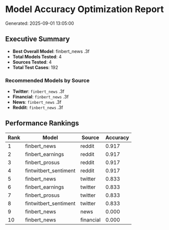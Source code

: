 # Model Accuracy Optimization Report
Generated: 2025-09-01 13:05:00

## Executive Summary

- **Best Overall Model**: finbert_news
.3f
- **Total Models Tested**: 4
- **Sources Tested**: 4
- **Total Test Cases**: 192

### Recommended Models by Source
- **Twitter**: `finbert_news` .3f
- **Financial**: `finbert_news` .3f
- **News**: `finbert_news` .3f
- **Reddit**: `finbert_news` .3f

## Performance Rankings

| Rank | Model | Source | Accuracy |
|------|-------|--------|----------|
| 1 | finbert_news | reddit | 0.917 |
| 2 | finbert_earnings | reddit | 0.917 |
| 3 | finbert_prosus | reddit | 0.917 |
| 4 | fintwitbert_sentiment | reddit | 0.917 |
| 5 | finbert_news | twitter | 0.833 |
| 6 | finbert_earnings | twitter | 0.833 |
| 7 | finbert_prosus | twitter | 0.833 |
| 8 | fintwitbert_sentiment | twitter | 0.833 |
| 9 | finbert_news | news | 0.000 |
| 10 | finbert_news | financial | 0.000 |